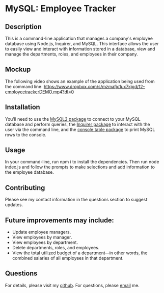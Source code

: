 # MySQL: Employee Tracker

## Description
This is a command-line application that manages a company's employee database using Node.js, Inquirer, and MySQL. This interface allows the user to easily view and interact with information stored in a database, view and manage the departments, roles, and employees in their company.

## Mockup
The following video shows an example of the application being used from the command line:
https://www.dropbox.com/s/mzmafjc1ux7kjgd/12-employeetrackerDEMO.mp4?dl=0

## Installation
You’ll need to use the [MySQL2 package](https://www.npmjs.com/package/mysql2) to connect to your MySQL database and perform queries, the [Inquirer package](https://www.npmjs.com/package/inquirer/v/8.2.4) to interact with the user via the command line, and the [console.table package](https://www.npmjs.com/package/console.table) to print MySQL rows to the console.

## Usage
In your command-line, run npm i to install the dependencies. Then run node index.js and follow the prompts to make selections and add information to the employee database. 

## Contributing
Please see my contact information in the questions section to suggest updates.

## Future improvements may include:
* Update employee managers.
* View employees by manager.
* View employees by department.
* Delete departments, roles, and employees.
* View the total utilized budget of a department&mdash;in other words, the combined salaries of all employees in that department.

## Questions
For details, please visit my [github](https://github.com/sophiadelarosa).
For questions, please [email](mailto:${sophial.delarosa@gmail.com}) me.


